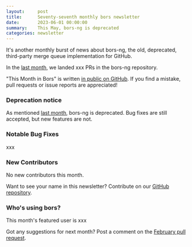 ```yaml
---
layout:     post
title:      Seventy-seventh monthly bors newsletter
date:       2023-06-01 00:00:00
summary:    This May, bors-ng is deprecated
categories: newsletter
---
```


It's another monthly burst of news about bors-ng, the old, deprecated, third-party merge queue implementation for GitHub.

In the [last month](https://github.com/bors-ng/bors-ng/pulls?q=is%3Apr+is%3Amerged+closed%3A2023-05-01..2023-05-31),
we landed xxx PRs in the bors-ng repository.

"This Month in Bors" is written [in public on GitHub][GitHub for TMiB].
If you find a mistake, pull requests or issue reports are appreciated!

[GitHub for TMiB]: https://github.com/bors-ng/bors-ng.github.io


### Deprecation notice

As mentioned [last month](xxx), bors-ng is deprecated. Bug fixes are still accepted, but new features are not.


### Notable Bug Fixes

xxx


### New Contributors

No new contributors this month.

Want to see your name in this newsletter? Contribute on our [GitHub repository](https://github.com/bors-ng/bors-ng).


### Who's using bors?

This month's featured user is xxx

Got any suggestions for next month?
Post a comment on the [February pull request](https://github.com/bors-ng/bors-ng.github.io/pull/___).
